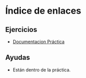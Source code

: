 # Índice de enlaces
## Ejercicios
* [Documentacion Práctica](https://github.com/Oscarsito49/prueba/blob/master/apache.md)

## Ayudas
* Están dentro de la práctica.
